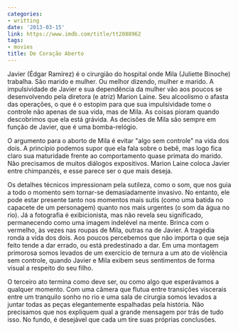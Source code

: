 ```yaml
---
categories:
- writting
date: '2013-03-15'
link: https://www.imdb.com/title/tt2088962
tags:
- movies
title: De Coração Aberto
---
```


Javier (Édgar Ramírez) é o cirurgião do hospital onde Mila (Juliette Binoche) trabalha. São marido e mulher. Ou melhor dizendo, mulher e marido. A impulsividade de Javier e sua dependência da mulher vão aos poucos se desenvolvendo pela diretora (e atriz) Marion Laine. Seu alcoolismo o afasta das operações, o que é o estopim para que sua impulsividade tome o controle não apenas de sua vida, mas de Mila. As coisas pioram quando descobrimos que ela está grávida. As decisões de Mila são sempre em função de Javier, que é uma bomba-relógio.

O argumento para o aborto de Mila é evitar "algo sem controle" na vida dos dois. A princípio podemos supor que ela fala sobre o bebê, mas logo fica claro sua maturidade frente ao comportamento quase primata do marido. Não precisamos de muitos diálogos expositivos. Marion Laine coloca Javier entre chimpanzés, e esse parece ser o que mais deseja.

Os detalhes técnicos impressionam pela sutileza, como o som, que nos guia a todo o momento sem tornar-se demasiadamente invasivo. No entanto, ele pode estar presente tanto nos momentos mais sutis (como uma batida no capacete de um personagem) quanto nos mais urgentes (o som da água no rio). Já a fotografia é exibicionista, mas não revela seu significado, permanecendo como uma imagem indelével na mente. Brinca com o vermelho, às vezes nas roupas de Mila, outras na de Javier. A tragédia ronda a vida dos dois. Aos poucos percebemos que não importa o que seja feito tende a dar errado, ou está predestinado a dar. Em uma montagem primorosa somos levados de um exercício de ternura a um ato de violência sem controle, quando Javier e Mila exibem seus sentimentos de forma visual a respeito do seu filho.

O terceiro ato termina como deve ser, ou como algo que esperávamos a qualquer momento. Com uma câmera que flutua entre transições viscerais entre um tranquilo sonho no rio e uma sala de cirurgia somos levados a juntar todas as peças elegantemente espalhadas pela história. Não precisamos que nos expliquem qual a grande mensagem por trás de tudo isso. No fundo, é desejável que cada um tire suas próprias conclusões.